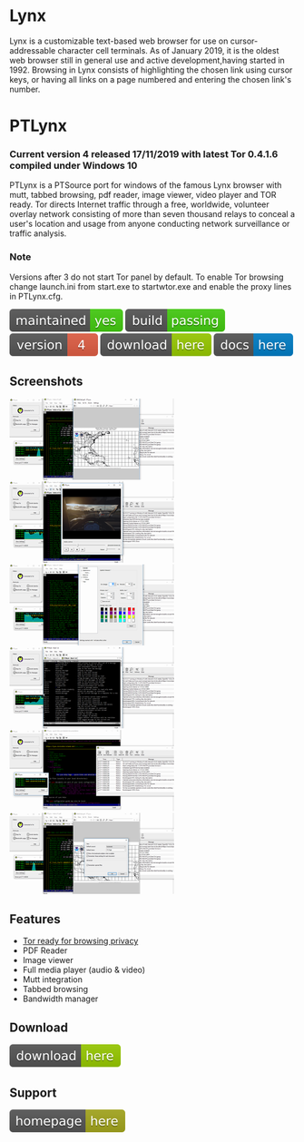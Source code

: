 # Lynx

Lynx is a customizable text-based web browser for use on cursor-addressable character cell terminals. As of January 2019, it is the oldest web browser still in general use and active development,having started in 1992. Browsing in Lynx consists of highlighting the chosen link using cursor keys, or having all links on a page numbered and entering the chosen link's number.

# PTLynx
### Current version 4 released 17/11/2019 with latest Tor 0.4.1.6 compiled under Windows 10

PTLynx is a PTSource port for windows of the famous Lynx browser with mutt, tabbed browsing, pdf reader, image viewer, video player and TOR ready. Tor directs Internet traffic through a free, worldwide, volunteer overlay network consisting of more than seven thousand relays to conceal a user's location and usage from anyone conducting network surveillance or traffic analysis. 

### Note
Versions after 3 do not start Tor panel by default. To enable Tor browsing change launch.ini from start.exe to startwtor.exe and enable the proxy lines in PTLynx.cfg.

[![Maintenance](/images/maintained.svg)]() [![Travis](/images/rust.svg)]()  [![You can download here.](/images/version-4-red.svg)](https://wiki.ptsource.eu/software/downloads)  [![You can download here.](/images/download-here-green.svg)](https://wiki.ptsource.eu/software/downloads) [![Help here.](/images/docs-here-blue.svg)](https://wiki.ptsource.eu/software/ptlynx/start)

## Screenshots

![PTLynx](https://raw.githubusercontent.com/ptsource/PTLynx/master/images/01.PNG)![PTLynx](https://raw.githubusercontent.com/ptsource/PTLynx/master/images/02.PNG)![PTLynx](https://raw.githubusercontent.com/ptsource/PTLynx/master/images/03.PNG)
![PTLynx](https://raw.githubusercontent.com/ptsource/PTLynx/master/images/04.PNG)![PTLynx](https://raw.githubusercontent.com/ptsource/PTLynx/master/images/05.PNG)![PTLynx](https://raw.githubusercontent.com/ptsource/PTLynx/master/images/06.PNG)

## Features 

* [Tor ready for browsing privacy](https://www.torproject.org/)
* PDF Reader
* Image viewer
* Full media player (audio & video)
* Mutt integration
* Tabbed browsing
* Bandwidth manager


## Download

[![You can download here.](/images/download-here-green.svg)](https://wiki.ptsource.eu/software/downloads)

## Support

[![Visit homepage.](/images/homepage-here-yellowgreen.svg)](https://wiki.ptsource.eu/)
